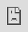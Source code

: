```yaml
---

transition: slide
---
```


<grid align="left">

#### Rust Fundementals <!-- element style="color: cyan" -->


Bora Gönül ©2022  
me@boragonul.com

Most of the credits should go to;

- https://www.chain.link
- https://www.rust-lang.org

Thanks for the content !<!-- element style="color: yellow" -->

</grid>

---

<grid align="left">
Rust <!--element style="color: cyan" -->
- Fast, reliable and memory efficient
- Modern replacement for C++, C
- High level of control on `memory-allocation` and `management`
</grid>

---

<grid align="left">
Setup <!--element style="color: cyan" -->

- Install Rust https://rustup.rs
- Install VS Code https://code.visualstudio.com

[VS Code Linux](https://code.visualstudio.com/docs/setup/linux) <!--element style="color: yellow" -->
</grid>

---
<grid align="left">
Setup <!--element style="color: cyan" -->

<iframe src="https://customer-icirg9ue15wb0ia7.cloudflarestream.com/5bbc350ef7091ebc26070f05b4907e35/iframe?poster=https%3A%2F%2Fcustomer-icirg9ue15wb0ia7.cloudflarestream.com%2F5bbc350ef7091ebc26070f05b4907e35%2Fthumbnails%2Fthumbnail.jpg%3Ftime%3D%26height%3D600" style="border: none; position: absolute; top: 0; left: 0; height: 100%; width: 100%;" allow="accelerometer; gyroscope; autoplay; encrypted-media; picture-in-picture;" allowfullscreen="true"></iframe>
<!--element style="position: relative; padding-top: 20;"-->

[Link](https://customer-icirg9ue15wb0ia7.cloudflarestream.com/5bbc350ef7091ebc26070f05b4907e35/watch)<!--element style="color: yellow" -->

VS Code Plugins 

- [rust-analyzer](https://marketplace.visualstudio.com/items?itemName=rust-lang.rust-analyzer) 
- [code-lldb](https://marketplace.visualstudio.com/items?itemName=vadimcn.vscode-lldb)
- [even-better-toml](https://marketplace.visualstudio.com/items?itemName=tamasfe.even-better-toml)

Optional

- [error-lens](https://marketplace.visualstudio.com/items?itemName=usernamehw.errorlens)
- [crates](https://marketplace.visualstudio.com/items?itemName=serayuzgur.crates)
</grid>

---
<grid align="left">
Hello World <!--element style="color: cyan" -->

<iframe src="https://customer-icirg9ue15wb0ia7.cloudflarestream.com/ac77f9fb05bc17eba1ccac314f29a6c1/iframe?poster=https%3A%2F%2Fcustomer-icirg9ue15wb0ia7.cloudflarestream.com%2Fac77f9fb05bc17eba1ccac314f29a6c1%2Fthumbnails%2Fthumbnail.jpg%3Ftime%3D%26height%3D600" style="border: none; position: absolute; top: 0; left: 0; height: 100%; width: 100%;" allow="accelerometer; gyroscope; autoplay; encrypted-media; picture-in-picture;" allowfullscreen="true"></iframe><!--element style="position: relative; padding-top: 20;"-->

[Link](https://customer-icirg9ue15wb0ia7.cloudflarestream.com/ac77f9fb05bc17eba1ccac314f29a6c1/watch)<!--element style="color: yellow" -->
</grid>

---
<grid align="left">
Variables <!--element style="color: cyan" -->

<iframe src="https://customer-icirg9ue15wb0ia7.cloudflarestream.com/329d83da971375d08313568c4832629f/iframe?poster=https%3A%2F%2Fcustomer-icirg9ue15wb0ia7.cloudflarestream.com%2F329d83da971375d08313568c4832629f%2Fthumbnails%2Fthumbnail.jpg%3Ftime%3D%26height%3D600" style="border: none; position: absolute; top: 0; left: 0; height: 100%; width: 100%;" allow="accelerometer; gyroscope; autoplay; encrypted-media; picture-in-picture;" allowfullscreen="true"></iframe><!--element style="position: relative; padding-top: 20;"-->

[Link](https://customer-icirg9ue15wb0ia7.cloudflarestream.com/329d83da971375d08313568c4832629f/watch)<!--element style="color: yellow" -->

</grid>

---
<grid align="left">

Data Types <!--element style="color: cyan" -->

<iframe src="https://customer-icirg9ue15wb0ia7.cloudflarestream.com/e36ff1e9e66b418363df034c60b80037/iframe?poster=https%3A%2F%2Fcustomer-icirg9ue15wb0ia7.cloudflarestream.com%2Fe36ff1e9e66b418363df034c60b80037%2Fthumbnails%2Fthumbnail.jpg%3Ftime%3D%26height%3D600" style="border: none; position: absolute; top: 0; left: 0; height: 100%; width: 100%;" allow="accelerometer; gyroscope; autoplay; encrypted-media; picture-in-picture;" allowfullscreen="true"></iframe><!--element style="position: relative; padding-top: 20;"-->

[Link](https://customer-icirg9ue15wb0ia7.cloudflarestream.com/e36ff1e9e66b418363df034c60b80037/watch)<!--element style="color: yellow" -->


</grid>

---
<grid align="left">
Constants & Statics <!--element style="color: cyan" -->

<iframe src="https://customer-icirg9ue15wb0ia7.cloudflarestream.com/cf7042d4af757a6aba70dc6bb76904fe/iframe?poster=https%3A%2F%2Fcustomer-icirg9ue15wb0ia7.cloudflarestream.com%2Fcf7042d4af757a6aba70dc6bb76904fe%2Fthumbnails%2Fthumbnail.jpg%3Ftime%3D%26height%3D600" style="border: none; position: absolute; top: 0; left: 0; height: 100%; width: 100%;" allow="accelerometer; gyroscope; autoplay; encrypted-media; picture-in-picture;" allowfullscreen="true"></iframe><!--element style="position: relative; padding-top: 20;"-->

[Link](https://customer-icirg9ue15wb0ia7.cloudflarestream.com/cf7042d4af757a6aba70dc6bb76904fe/watch)<!-- element style="color: yellow" -->

</grid>

---
<grid align="left">
Functions <!--element style="color: cyan"-->

<iframe src="https://customer-icirg9ue15wb0ia7.cloudflarestream.com/1c654229481bf84fad56d7a385384011/iframe?poster=https%3A%2F%2Fcustomer-icirg9ue15wb0ia7.cloudflarestream.com%2F1c654229481bf84fad56d7a385384011%2Fthumbnails%2Fthumbnail.jpg%3Ftime%3D%26height%3D600" style="border: none; position: absolute; top: 0; left: 0; height: 100%; width: 100%;" allow="accelerometer; gyroscope; autoplay; encrypted-media; picture-in-picture;" allowfullscreen="true"></iframe><!--element style="position: relative; padding-top: 20;"-->

[Link](https://customer-icirg9ue15wb0ia7.cloudflarestream.com/1c654229481bf84fad56d7a385384011/watch)<!--element style="color: yellow"-->
</grid>

---
<grid align="left">
Control Flow <!--element style="color: cyan" -->

<iframe src="https://customer-icirg9ue15wb0ia7.cloudflarestream.com/2472f8d8fb694698ee1994bd39751c8d/iframe?poster=https%3A%2F%2Fcustomer-icirg9ue15wb0ia7.cloudflarestream.com%2F2472f8d8fb694698ee1994bd39751c8d%2Fthumbnails%2Fthumbnail.jpg%3Ftime%3D%26height%3D600" style="border: none; position: absolute; top: 0; left: 0; height: 100%; width: 100%;" allow="accelerometer; gyroscope; autoplay; encrypted-media; picture-in-picture;" allowfullscreen="true"></iframe><!--element style="position: relative; padding-top: 20;"-->

[Link](https://customer-icirg9ue15wb0ia7.cloudflarestream.com/2472f8d8fb694698ee1994bd39751c8d/watch) <!--element style="color: yellow" --> 
</grid>
